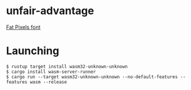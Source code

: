 # unfair-advantage

[Fat Pixels font](https://www.1001fonts.com/fat-pixels-font.html)

# Launching

```
$ rustup target install wasm32-unknown-unknown
$ cargo install wasm-server-runner
$ cargo run --target wasm32-unknown-unknown --no-default-features --features wasm --release 
```
